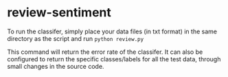 # review-sentiment

To run the classifer, simply place your data files (in txt format) in the same directory as the script and run `python review.py`

This command will return the error rate of the classifer. It can also be configured to return the specific classes/labels for all the test data, through small changes in the source code.